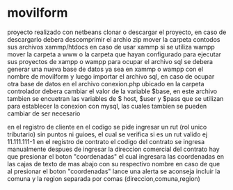 # movilform
proyecto realizado con netbeans
clonar o descargar el proyecto, en caso de descargarlo debera descomprimir el archio zip
mover la carpeta contodos sus archivos xammp/htdocs en caso de usar xammp
si se utiliza wampp mover la carpeta a www o la carpeta que hayan configurado para
ejecutar sus proyectos de xampp o wampp
para ocupar el archivo sql se debera generar una nueva base de datos ya sea en xammp o wampp con el nombre de movilform
y luego importar el archivo sql, en caso de ocupar otra base de datos en el archivo conexion.php ubicado en la
carpeta controlador debera cambiar el valor de la variable $base, en este archivo tambien se encuetran las variables 
de $ host, $user y $pass que se utilizan para establecer la conexion con mysql, las cuales tambien se pueden cambiar 
de ser necesario

en el registro de cliente en el codigo se pide ingresar un rut (rol unico tributario) sin puntos ni guioes,
el cual se verifica si es un rut valido ej 11.111.111-1
en el registro de contrato el codigo del contrato se ingresa manualmente 
despues de ingresar la direccion comercial del contrato hay que presionar el boton "coordenadas" el cual
ingresara las coordenadas en las cajas de texto de mas abajo con su respectivo nombre
en caso de que al presionar el boton "coordenadas" lance una alerta se aconseja incluir la comuna y la region
separada por comas (direccion,comuna,region)
